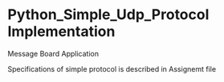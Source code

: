 # Python_Simple_Udp_Protocol Implementation
Message Board Application

Specifications of simple protocol is described in Assignemt file
